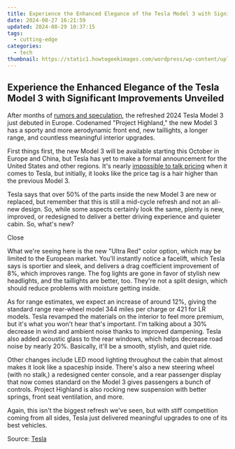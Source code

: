 ```yaml
---
title: Experience the Enhanced Elegance of the Tesla Model 3 with Significant Improvements Unveiled
date: 2024-08-27 16:21:59
updated: 2024-08-29 10:37:15
tags:
  - cutting-edge
categories:
  - tech
thumbnail: https://static1.howtogeekimages.com/wordpress/wp-content/uploads/2023/09/2024-tesla-model-3-facelift.jpg
---
```


## Experience the Enhanced Elegance of the Tesla Model 3 with Significant Improvements Unveiled

After months of [rumors and speculation](https://howto.techidaily.com/6-fixes-to-unfortunately-whatsapp-has-stopped-error-popups-on-oppo-reno-10-pro-5g-drfone-by-drfone-fix-android-problems-fix-android-problems/), the refreshed 2024 Tesla Model 3 just debuted in Europe. Codenamed "Project Highland," the new Model 3 has a sporty and more aerodynamic front end, new taillights, a longer range, and countless meaningful interior upgrades.

 First things first, the new Model 3 will be available starting this October in Europe and China, but Tesla has yet to make a formal announcement for the United States and other regions. It's nearly [impossible to talk pricing](https://buynow-info.techidaily.com/simplify-your-routine-with-arf-pets-advanced-automatic-feeding-system/) when it comes to Tesla, but initially, it looks like the price tag is a hair higher than the previous Model 3.

 Tesla says that over 50% of the parts inside the new Model 3 are new or replaced, but remember that this is still a mid-cycle refresh and not an all-new design. So, while some aspects certainly look the same, plenty is new, improved, or redesigned to deliver a better driving experience and quieter cabin. So, what's new?

Close 

 What we're seeing here is the new "Ultra Red" color option, which may be limited to the European market. You'll instantly notice a facelift, which Tesla says is sportier and sleek, and delivers a drag coefficient improvement of 8%, which improves range. The fog lights are gone in favor of stylish new headlights, and the taillights are better, too. They're not a split design, which should reduce problems with moisture getting inside.

 As for range estimates, we expect an increase of around 12%, giving the standard range rear-wheel model 344 miles per charge or 421 for LR models. Tesla revamped the materials on the interior to feel more premium, but it's what you won't hear that's important. I'm talking about a 30% decrease in wind and ambient noise thanks to improved dampening. Tesla also added acoustic glass to the rear windows, which helps decrease road noise by nearly 20%. Basically, it'll be a smooth, stylish, and quiet ride.

 Other changes include LED mood lighting throughout the cabin that almost makes it look like a spaceship inside. There's also a new steering wheel (with no stalk,) a redesigned center console, and a rear passenger display that now comes standard on the Model 3 gives passengers a bunch of controls. Project Highland is also rocking new suspension with better springs, front seat ventilation, and more.

 Again, this isn't the biggest refresh we've seen, but with stiff competition coming from all sides, Tesla just delivered meaningful upgrades to one of its best vehicles.

 Source: [Tesla](https://www.tesla.com/en%5Feu/model3)

<ins class="adsbygoogle"
     style="display:block"
     data-ad-format="autorelaxed"
     data-ad-client="ca-pub-7571918770474297"
     data-ad-slot="1223367746"></ins>



<ins class="adsbygoogle"
     style="display:block"
     data-ad-client="ca-pub-7571918770474297"
     data-ad-slot="8358498916"
     data-ad-format="auto"
     data-full-width-responsive="true"></ins>
